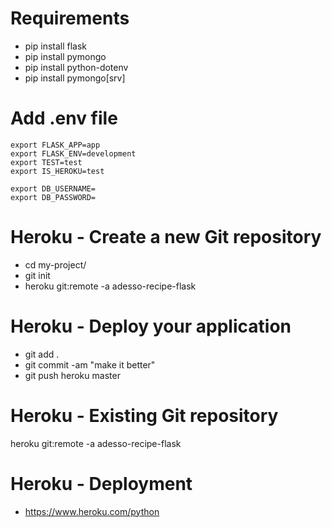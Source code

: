 
# Requirements
- pip install flask
- pip install pymongo
- pip install python-dotenv
- pip install pymongo[srv]

# Add .env file
```
export FLASK_APP=app
export FLASK_ENV=development
export TEST=test
export IS_HEROKU=test

export DB_USERNAME=
export DB_PASSWORD=
```

# Heroku - Create a new Git repository
- cd my-project/
- git init
- heroku git:remote -a adesso-recipe-flask

# Heroku - Deploy your application
- git add .
- git commit -am "make it better"
- git push heroku master

# Heroku - Existing Git repository
heroku git:remote -a adesso-recipe-flask

# Heroku - Deployment
- https://www.heroku.com/python
